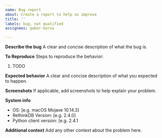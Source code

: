 ```yaml
---
name: Bug report
about: Create a report to help us improve
title: ''
labels: bug, not qualified
assignees: gabor-boros

---
```


**Describe the bug**
A clear and concise description of what the bug is.

**To Reproduce**
Steps to reproduce the behavior:
1. TODO

**Expected behavior**
A clear and concise description of what you expected to happen.

**Screenshots**
If applicable, add screenshots to help explain your problem.

**System info**
 - OS: [e.g. macOS Mojave 10.14.3]
 - RethinkDB Version: [e.g. 2.4.0]
 - Python client version: [e.g. 2.4.1

**Additional context**
Add any other context about the problem here.
